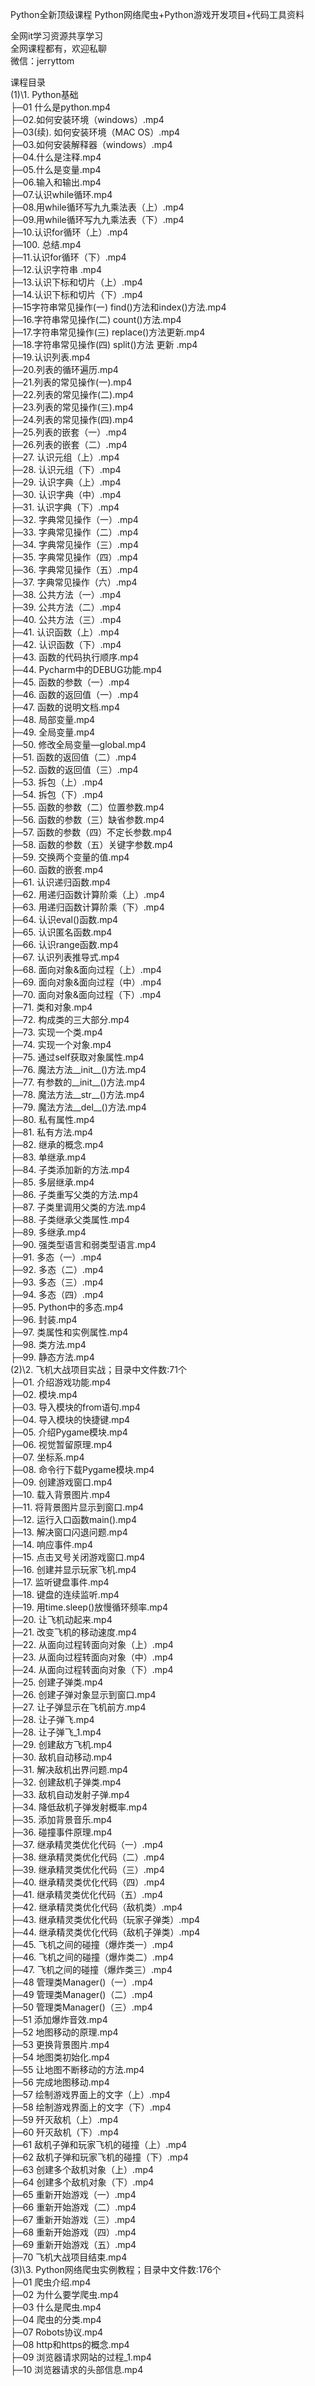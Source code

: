 Python全新顶级课程 Python网络爬虫+Python游戏开发项目+代码工具资料

全网it学习资源共享学习<br>全网课程都有，欢迎私聊<br>微信：jerryttom<br>

课程目录<br> (1)\1. Python基础<br> ├─01 什么是python.mp4<br> ├─02.如何安装环境（windows）.mp4<br> ├─03(续). 如何安装环境（MAC OS）.mp4<br> ├─03.如何安装解释器（windows）.mp4<br> ├─04.什么是注释.mp4<br> ├─05.什么是变量.mp4<br> ├─06.输入和输出.mp4<br> ├─07.认识while循环.mp4<br> ├─08.用while循环写九九乘法表（上）.mp4<br> ├─09.用while循环写九九乘法表（下）.mp4<br> ├─10.认识for循环（上）.mp4<br> ├─100. 总结.mp4<br> ├─11.认识for循环（下）.mp4<br> ├─12.认识字符串 .mp4<br> ├─13.认识下标和切片（上）.mp4<br> ├─14.认识下标和切片（下）.mp4<br> ├─15字符串常见操作(一) find()方法和index()方法.mp4<br> ├─16.字符串常见操作(二) count()方法.mp4<br> ├─17.字符串常见操作(三) replace()方法更新.mp4<br> ├─18.字符串常见操作(四) split()方法 更新 .mp4<br> ├─19.认识列表.mp4<br> ├─20.列表的循环遍历.mp4<br> ├─21.列表的常见操作(一).mp4<br> ├─22.列表的常见操作(二).mp4<br> ├─23.列表的常见操作(三).mp4<br> ├─24.列表的常见操作(四).mp4<br> ├─25.列表的嵌套（一）.mp4<br> ├─26.列表的嵌套（二）.mp4<br> ├─27. 认识元组（上）.mp4<br> ├─28. 认识元组（下）.mp4<br> ├─29. 认识字典（上）.mp4<br> ├─30. 认识字典（中）.mp4<br> ├─31. 认识字典（下）.mp4<br> ├─32. 字典常见操作（一）.mp4<br> ├─33. 字典常见操作（二）.mp4<br> ├─34. 字典常见操作（三）.mp4<br> ├─35. 字典常见操作（四）.mp4<br> ├─36. 字典常见操作（五）.mp4<br> ├─37. 字典常见操作（六）.mp4<br> ├─38. 公共方法（一）.mp4<br> ├─39. 公共方法（二）.mp4<br> ├─40. 公共方法（三）.mp4<br> ├─41. 认识函数（上）.mp4<br> ├─42. 认识函数（下）.mp4<br> ├─43. 函数的代码执行顺序.mp4<br> ├─44. Pycharm中的DEBUG功能.mp4<br> ├─45. 函数的参数（一）.mp4<br> ├─46. 函数的返回值（一）.mp4<br> ├─47. 函数的说明文档.mp4<br> ├─48. 局部变量.mp4<br> ├─49. 全局变量.mp4<br> ├─50. 修改全局变量—global.mp4<br> ├─51. 函数的返回值（二）.mp4<br> ├─52. 函数的返回值（三）.mp4<br> ├─53. 拆包（上）.mp4<br> ├─54. 拆包（下）.mp4<br> ├─55. 函数的参数（二）位置参数.mp4<br> ├─56. 函数的参数（三）缺省参数.mp4<br> ├─57. 函数的参数（四）不定长参数.mp4<br> ├─58. 函数的参数（五）关键字参数.mp4<br> ├─59. 交换两个变量的值.mp4<br> ├─60. 函数的嵌套.mp4<br> ├─61. 认识递归函数.mp4<br> ├─62. 用递归函数计算阶乘（上）.mp4<br> ├─63. 用递归函数计算阶乘（下）.mp4<br> ├─64. 认识eval()函数.mp4<br> ├─65. 认识匿名函数.mp4<br> ├─66. 认识range函数.mp4<br> ├─67. 认识列表推导式.mp4<br> ├─68. 面向对象&amp;面向过程（上）.mp4<br> ├─69. 面向对象&amp;面向过程（中）.mp4<br> ├─70. 面向对象&amp;面向过程（下）.mp4<br> ├─71. 类和对象.mp4<br> ├─72. 构成类的三大部分.mp4<br> ├─73. 实现一个类.mp4<br> ├─74. 实现一个对象.mp4<br> ├─75. 通过self获取对象属性.mp4<br> ├─76. 魔法方法__init__()方法.mp4<br> ├─77. 有参数的__init__()方法.mp4<br> ├─78. 魔法方法__str__()方法.mp4<br> ├─79. 魔法方法__del__()方法.mp4<br> ├─80. 私有属性.mp4<br> ├─81. 私有方法.mp4<br> ├─82. 继承的概念.mp4<br> ├─83. 单继承.mp4<br> ├─84. 子类添加新的方法.mp4<br> ├─85. 多层继承.mp4<br> ├─86. 子类重写父类的方法.mp4<br> ├─87. 子类里调用父类的方法.mp4<br> ├─88. 子类继承父类属性.mp4<br> ├─89. 多继承.mp4<br> ├─90. 强类型语言和弱类型语言.mp4<br> ├─91. 多态（一）.mp4<br> ├─92. 多态（二）.mp4<br> ├─93. 多态（三）.mp4<br> ├─94. 多态（四）.mp4<br> ├─95. Python中的多态.mp4<br> ├─96. 封装.mp4<br> ├─97. 类属性和实例属性.mp4<br> ├─98. 类方法.mp4<br> ├─99. 静态方法.mp4<br> (2)\2. 飞机大战项目实战；目录中文件数:71个<br> ├─01. 介绍游戏功能.mp4<br> ├─02. 模块.mp4<br> ├─03. 导入模块的from语句.mp4<br> ├─04. 导入模块的快捷键.mp4<br> ├─05. 介绍Pygame模块.mp4<br> ├─06. 视觉暂留原理.mp4<br> ├─07. 坐标系.mp4<br> ├─08. 命令行下载Pygame模块.mp4<br> ├─09. 创建游戏窗口.mp4<br> ├─10. 载入背景图片.mp4<br> ├─11. 将背景图片显示到窗口.mp4<br> ├─12. 运行入口函数main().mp4<br> ├─13. 解决窗口闪退问题.mp4<br> ├─14. 响应事件.mp4<br> ├─15. 点击叉号关闭游戏窗口.mp4<br> ├─16. 创建并显示玩家飞机.mp4<br> ├─17. 监听键盘事件.mp4<br> ├─18. 键盘的连续监听.mp4<br> ├─19. 用time.sleep()放慢循环频率.mp4<br> ├─20. 让飞机动起来.mp4<br> ├─21. 改变飞机的移动速度.mp4<br> ├─22. 从面向过程转面向对象（上）.mp4<br> ├─23. 从面向过程转面向对象（中）.mp4<br> ├─24. 从面向过程转面向对象（下）.mp4<br> ├─25. 创建子弹类.mp4<br> ├─26. 创建子弹对象显示到窗口.mp4<br> ├─27. 让子弹显示在飞机前方.mp4<br> ├─28. 让子弹飞.mp4<br> ├─28. 让子弹飞_1.mp4<br> ├─29. 创建敌方飞机.mp4<br> ├─30. 敌机自动移动.mp4<br> ├─31. 解决敌机出界问题.mp4<br> ├─32. 创建敌机子弹类.mp4<br> ├─33. 敌机自动发射子弹.mp4<br> ├─34. 降低敌机子弹发射概率.mp4<br> ├─35. 添加背景音乐.mp4<br> ├─36. 碰撞事件原理.mp4<br> ├─37. 继承精灵类优化代码（一）.mp4<br> ├─38. 继承精灵类优化代码（二）.mp4<br> ├─39. 继承精灵类优化代码（三）.mp4<br> ├─40. 继承精灵类优化代码（四）.mp4<br> ├─41. 继承精灵类优化代码（五）.mp4<br> ├─42. 继承精灵类优化代码（敌机类）.mp4<br> ├─43. 继承精灵类优化代码（玩家子弹类）.mp4<br> ├─44. 继承精灵类优化代码（敌机子弹类）.mp4<br> ├─45. 飞机之间的碰撞（爆炸类一）.mp4<br> ├─46. 飞机之间的碰撞（爆炸类二）.mp4<br> ├─47. 飞机之间的碰撞（爆炸类三）.mp4<br> ├─48 管理类Manager()（一）.mp4<br> ├─49 管理类Manager()（二）.mp4<br> ├─50 管理类Manager()（三）.mp4<br> ├─51 添加爆炸音效.mp4<br> ├─52 地图移动的原理.mp4<br> ├─53 更换背景图片.mp4<br> ├─54 地图类初始化.mp4<br> ├─55 让地图不断移动的方法.mp4<br> ├─56 完成地图移动.mp4<br> ├─57 绘制游戏界面上的文字（上）.mp4<br> ├─58 绘制游戏界面上的文字（下）.mp4<br> ├─59 歼灭敌机（上）.mp4<br> ├─60 歼灭敌机（下）.mp4<br> ├─61 敌机子弹和玩家飞机的碰撞（上）.mp4<br> ├─62 敌机子弹和玩家飞机的碰撞（下）.mp4<br> ├─63 创建多个敌机对象（上）.mp4<br> ├─64 创建多个敌机对象（下）.mp4<br> ├─65 重新开始游戏（一）.mp4<br> ├─66 重新开始游戏（二）.mp4<br> ├─67 重新开始游戏（三）.mp4<br> ├─68 重新开始游戏（四）.mp4<br> ├─69 重新开始游戏（五）.mp4<br> ├─70 飞机大战项目结束.mp4<br> (3)\3. Python网络爬虫实例教程；目录中文件数:176个<br> ├─01 爬虫介绍.mp4<br> ├─02 为什么要学爬虫.mp4<br> ├─03 什么是爬虫.mp4<br> ├─04 爬虫的分类.mp4<br> ├─07 Robots协议.mp4<br> ├─08 http和https的概念.mp4<br> ├─09 浏览器请求网站的过程_1.mp4<br> ├─10 浏览器请求的头部信息.mp4